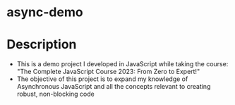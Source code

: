 # async-demo
# Description
- This is a demo project I developed in JavaScript while taking the course: "The Complete JavaScript Course 2023: From Zero to Expert!"
- The objective of this project is to expand my knowledge of Asynchronous JavaScript and all the concepts relevant to creating robust, non-blocking code
